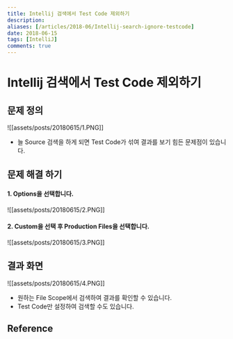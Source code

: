 ```yaml
---
title: Intellij 검색에서 Test Code 제외하기
description: 
aliases: [/articles/2018-06/Intellij-search-ignore-testcode]
date: 2018-06-15
tags: [IntelliJ]
comments: true
---
```

# Intellij 검색에서 Test Code 제외하기
## 문제 정의

![[assets/posts/20180615/1.PNG]]

- 늘 Source 검색을 하게 되면 Test Code가 섞여 결과를 보기 힘든 문제점이 있습니다.

## 문제 해결 하기
#### 1. Options을 선택합니다.

![[assets/posts/20180615/2.PNG]]

#### 2. Custom을 선택 후 Production Files을 선택합니다.
![[assets/posts/20180615/3.PNG]]


## 결과 화면

![[assets/posts/20180615/4.PNG]]

- 원하는 File Scope에서 검색하여 결과를 확인할 수 있습니다.
- Test Code만 설정하여 검색할 수도 있습니다.



## Reference
